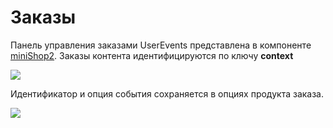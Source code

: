 # Заказы

Панель управления заказами UserEvents представлена в компоненте [miniShop2][020103].
Заказы контента идентифицируются по ключу **context**

[![](https://file.modx.pro/files/b/e/c/bec372efc0d99bdbd326b44cf9950142s.jpg)](https://file.modx.pro/files/b/e/c/bec372efc0d99bdbd326b44cf9950142.jpg)

Идентификатор и опция события сохраняется в опциях продукта заказа.

[![](https://file.modx.pro/files/5/b/e/5be8ad9bdc844869bee3483f4c06b732s.jpg)](https://file.modx.pro/files/5/b/e/5be8ad9bdc844869bee3483f4c06b732.jpg)

[020103]: /ru/01_Компоненты/02_miniShop2/01_Интерфейс/03_Заказы.md
[020104]: /ru/01_Компоненты/02_miniShop2/01_Интерфейс/04_Настройки.md
